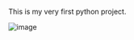 This is my very first python project.

![image](https://github.com/eeeyaaan/python_calculator/assets/129279332/5a5157b2-6d5a-44ff-89fc-c622272c54f4)
